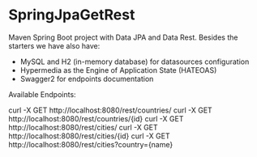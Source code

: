 # SpringJpaGetRest


Maven Spring Boot project with Data JPA and Data Rest. Besides the starters we have also have: 
- MySQL and H2 (in-memory database) for datasources configuration
- Hypermedia as the Engine of Application State (HATEOAS)
- Swagger2 for endpoints documentation 

Available Endpoints:

curl -X GET http://localhost:8080/rest/countries/
curl -X GET http://localhost:8080/rest/countries/{id}
curl -X GET http://localhost:8080/rest/cities/
curl -X GET http://localhost:8080/rest/cities/{id}
curl -X GET http://localhost:8080/rest/cities?country={name}



